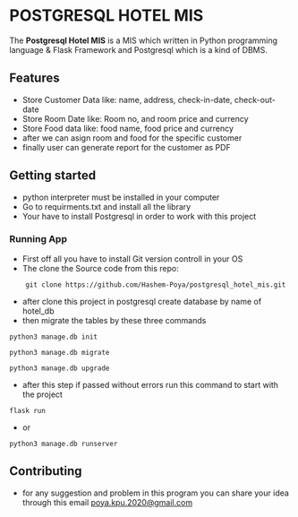 # POSTGRESQL HOTEL MIS
The **Postgresql Hotel MIS** is a MIS which written in Python programming language & Flask Framework and Postgresql which is a kind of DBMS.
## Features
- Store Customer Data like: name, address, check-in-date, check-out-date
- Store Room Date like: Room no, and room price and currency
- Store Food data like: food name, food price and currency
- after we can asign room and food for the specific customer
- finally user can generate report for the customer as PDF
## Getting started
- python interpreter must be installed in your computer
- Go to requirments.txt and install all the library
- Your have to install Postgresql in order to work with this project
### Running App
- First off all you have to install Git version controll in your OS
- The clone the Source code from this repo: 
```
    git clone https://github.com/Hashem-Poya/postgresql_hotel_mis.git
```
- after clone this project in postgresql create database by name of hotel_db
- then migrate the tables by these three commands
```
python3 manage.db init
```
```
python3 manage.db migrate
```
```
python3 manage.db upgrade
```
- after this step if passed without errors run this command to start with the project
```
flask run
```
- or
```
python3 manage.db runserver
```
## Contributing
- for any suggestion and problem in this program you can share your idea through this email poya.kpu.2020@gmail.com